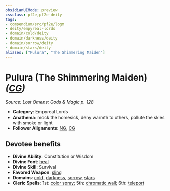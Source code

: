 ```yaml
---
obsidianUIMode: preview
cssclass: pf2e,pf2e-deity
tags:
- compendium/src/pf2e/logm
- deity/empyreal-lords
- domain/cold/deity
- domain/darkness/deity
- domain/sorrow/deity
- domain/stars/deity
aliases: ["Pulura", "The Shimmering Maiden"]
---
```

# Pulura (The Shimmering Maiden) *([CG](../../../Rules/traits/chaotic-good-b1.md))*  
*Source: Lost Omens: Gods & Magic p. 128*  

- **Category**: Empyreal Lords
- **Anathema**: mock the homesick, deny warmth to others, pollute the skies with smoke or light
- **Follower Alignments**: [NG](../../../Rules/traits/neutral-good-b1.md), [CG](../../../Rules/traits/chaotic-good-b1.md)

## Devotee benefits

- **Divine Ability**: Constitution or Wisdom
- **Divine Font**: [heal](../../spells/heal.md)
- **Divine Skill**: Survival
- **Favored Weapon**: [sling](../../equipment/items/sling.md)
- **Domains**: [cold](../domains.md#Cold), [darkness](../domains.md#Darkness), [sorrow](../domains.md#Sorrow), [stars](../domains.md#Stars)
- **Cleric Spells**: 1st: [color spray](../../spells/color-spray.md); 5th: [chromatic wall](../../spells/chromatic-wall.md); 6th: [teleport](../../spells/teleport.md)